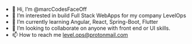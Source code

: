 - 👋 Hi, I’m @marcCodesFaceOff
- 👀 I’m interested in build Full Stack WebApps for my company LevelOps
- 🌱 I’m currently learning Angular, React, Spring-Boot, Flutter
- 💞️ I’m looking to collaborate on anyone with front end or UI skills.
- 📫 How to reach me level.ops@protonmail.com

<!---
marcCodesFaceOff/marcCodesFaceOff is a ✨ special ✨ repository because its `README.md` (this file) appears on your GitHub profile.
You can click the Preview link to take a look at your changes.
--->

